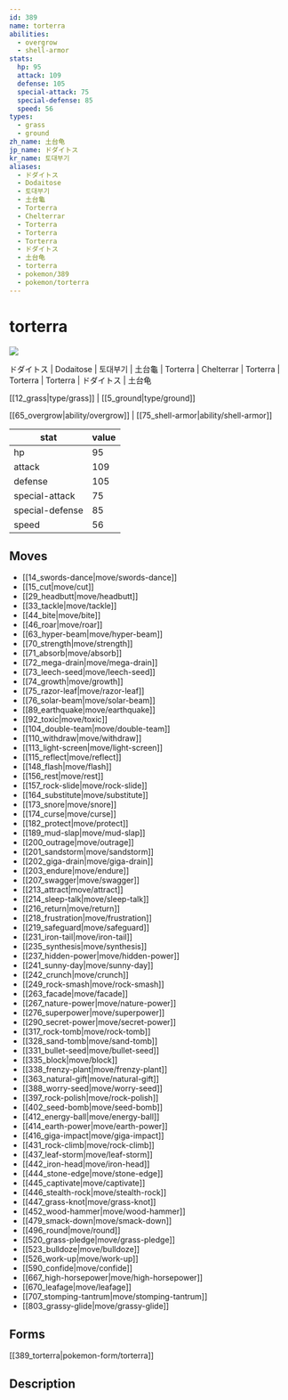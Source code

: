 ```yaml
---
id: 389
name: torterra
abilities:
  - overgrow
  - shell-armor
stats:
  hp: 95
  attack: 109
  defense: 105
  special-attack: 75
  special-defense: 85
  speed: 56
types:
  - grass
  - ground
zh_name: 土台龟
jp_name: ドダイトス
kr_name: 토대부기
aliases:
  - ドダイトス
  - Dodaitose
  - 토대부기
  - 土台龜
  - Torterra
  - Chelterrar
  - Torterra
  - Torterra
  - Torterra
  - ドダイトス
  - 土台龟
  - torterra
  - pokemon/389
  - pokemon/torterra
---
```

# torterra

![](https://raw.githubusercontent.com/PokeAPI/sprites/master/sprites/pokemon/389.png)

ドダイトス | Dodaitose | 토대부기 | 土台龜 | Torterra | Chelterrar | Torterra | Torterra | Torterra | ドダイトス | 土台龟

[[12_grass|type/grass]] | [[5_ground|type/ground]]

[[65_overgrow|ability/overgrow]] | [[75_shell-armor|ability/shell-armor]]

|stat|value|
|---|---|
|hp|95|
|attack|109|
|defense|105|
|special-attack|75|
|special-defense|85|
|speed|56|


## Moves

- [[14_swords-dance|move/swords-dance]]
- [[15_cut|move/cut]]
- [[29_headbutt|move/headbutt]]
- [[33_tackle|move/tackle]]
- [[44_bite|move/bite]]
- [[46_roar|move/roar]]
- [[63_hyper-beam|move/hyper-beam]]
- [[70_strength|move/strength]]
- [[71_absorb|move/absorb]]
- [[72_mega-drain|move/mega-drain]]
- [[73_leech-seed|move/leech-seed]]
- [[74_growth|move/growth]]
- [[75_razor-leaf|move/razor-leaf]]
- [[76_solar-beam|move/solar-beam]]
- [[89_earthquake|move/earthquake]]
- [[92_toxic|move/toxic]]
- [[104_double-team|move/double-team]]
- [[110_withdraw|move/withdraw]]
- [[113_light-screen|move/light-screen]]
- [[115_reflect|move/reflect]]
- [[148_flash|move/flash]]
- [[156_rest|move/rest]]
- [[157_rock-slide|move/rock-slide]]
- [[164_substitute|move/substitute]]
- [[173_snore|move/snore]]
- [[174_curse|move/curse]]
- [[182_protect|move/protect]]
- [[189_mud-slap|move/mud-slap]]
- [[200_outrage|move/outrage]]
- [[201_sandstorm|move/sandstorm]]
- [[202_giga-drain|move/giga-drain]]
- [[203_endure|move/endure]]
- [[207_swagger|move/swagger]]
- [[213_attract|move/attract]]
- [[214_sleep-talk|move/sleep-talk]]
- [[216_return|move/return]]
- [[218_frustration|move/frustration]]
- [[219_safeguard|move/safeguard]]
- [[231_iron-tail|move/iron-tail]]
- [[235_synthesis|move/synthesis]]
- [[237_hidden-power|move/hidden-power]]
- [[241_sunny-day|move/sunny-day]]
- [[242_crunch|move/crunch]]
- [[249_rock-smash|move/rock-smash]]
- [[263_facade|move/facade]]
- [[267_nature-power|move/nature-power]]
- [[276_superpower|move/superpower]]
- [[290_secret-power|move/secret-power]]
- [[317_rock-tomb|move/rock-tomb]]
- [[328_sand-tomb|move/sand-tomb]]
- [[331_bullet-seed|move/bullet-seed]]
- [[335_block|move/block]]
- [[338_frenzy-plant|move/frenzy-plant]]
- [[363_natural-gift|move/natural-gift]]
- [[388_worry-seed|move/worry-seed]]
- [[397_rock-polish|move/rock-polish]]
- [[402_seed-bomb|move/seed-bomb]]
- [[412_energy-ball|move/energy-ball]]
- [[414_earth-power|move/earth-power]]
- [[416_giga-impact|move/giga-impact]]
- [[431_rock-climb|move/rock-climb]]
- [[437_leaf-storm|move/leaf-storm]]
- [[442_iron-head|move/iron-head]]
- [[444_stone-edge|move/stone-edge]]
- [[445_captivate|move/captivate]]
- [[446_stealth-rock|move/stealth-rock]]
- [[447_grass-knot|move/grass-knot]]
- [[452_wood-hammer|move/wood-hammer]]
- [[479_smack-down|move/smack-down]]
- [[496_round|move/round]]
- [[520_grass-pledge|move/grass-pledge]]
- [[523_bulldoze|move/bulldoze]]
- [[526_work-up|move/work-up]]
- [[590_confide|move/confide]]
- [[667_high-horsepower|move/high-horsepower]]
- [[670_leafage|move/leafage]]
- [[707_stomping-tantrum|move/stomping-tantrum]]
- [[803_grassy-glide|move/grassy-glide]]

## Forms



[[389_torterra|pokemon-form/torterra]]

## Description



